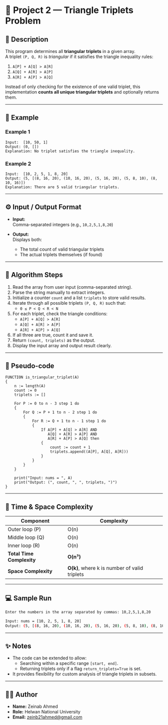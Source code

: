 # 🔺 Project 2 — Triangle Triplets Problem

## 📖 Description
This program determines all **triangular triplets** in a given array.  
A triplet `(P, Q, R)` is *triangular* if it satisfies the triangle inequality rules:
1. `A[P] + A[Q] > A[R]`
2. `A[Q] + A[R] > A[P]`
3. `A[R] + A[P] > A[Q]`

Instead of only checking for the existence of one valid triplet, this implementation **counts all unique triangular triplets** and optionally returns them.

---

## 🧠 Example

### Example 1
```
Input:  [10, 50, 1]
Output: (0, [])
Explanation: No triplet satisfies the triangle inequality.
```

### Example 2
```
Input:  [10, 2, 5, 1, 8, 20]
Output: (5, [(8, 16, 20), (10, 16, 20), (5, 16, 20), (5, 8, 10), (8, 10, 16)])
Explanation: There are 5 valid triangular triplets.
```

---

## ⚙️ Input / Output Format

- **Input:**  
  Comma-separated integers (e.g., `10,2,5,1,8,20`)

- **Output:**  
  Displays both:
  - The total count of valid triangular triplets  
  - The actual triplets themselves (if found)

---

## 🧩 Algorithm Steps
1. Read the array from user input (comma-separated string).
2. Parse the string manually to extract integers.
3. Initialize a counter `count` and a list `triplets` to store valid results.
4. Iterate through all possible triplets `(P, Q, R)` such that:
   - `0 ≤ P < Q < R < N`
5. For each triplet, check the triangle conditions:
   - `A[P] + A[Q] > A[R]`
   - `A[Q] + A[R] > A[P]`
   - `A[R] + A[P] > A[Q]`
6. If all three are true, count it and save it.
7. Return `(count, triplets)` as the output.
8. Display the input array and output result clearly.

---

## 🧾 Pseudo-code
```text
FUNCTION is_triangular_triplet(A)
{
    n := length(A)
    count := 0
    triplets := []

    For P := 0 to n - 3 step 1 do
    {
        For Q := P + 1 to n - 2 step 1 do
        {
            For R := Q + 1 to n - 1 step 1 do
            {
                If A[P] + A[Q] > A[R] AND 
                   A[Q] + A[R] > A[P] AND 
                   A[R] + A[P] > A[Q] then
                {
                    count := count + 1
                    triplets.append((A[P], A[Q], A[R]))
                }
            }
        }
    }

    print("Input: nums = ", A)
    print("Output: (", count, ", ", triplets, ")")
}
```

---

## 🧮 Time & Space Complexity
| Component | Complexity |
|------------|-------------|
| Outer loop (P) | O(n) |
| Middle loop (Q) | O(n) |
| Inner loop (R) | O(n) |
| **Total Time Complexity** | **O(n³)** |
| **Space Complexity** | **O(k)**, where k is number of valid triplets |

---

## 💻 Sample Run
```bash
Enter the numbers in the array separated by commas: 10,2,5,1,8,20

Input: nums = [10, 2, 5, 1, 8, 20]
Output: (5, [(8, 16, 20), (10, 16, 20), (5, 16, 20), (5, 8, 10), (8, 10, 16)])
```

---

## ✨ Notes
- The code can be extended to allow:
  - Searching within a specific range `[start, end]`.
  - Returning triplets only if a flag `return_triplets=True` is set.
- It provides flexibility for custom analysis of triangle triplets in subsets.

---

## 👨‍💻 Author
- **Name:** Zeinab Ahmed 
- **Role:** Helwan National University  
- **Email:** zeinb21ahmed@gmail.com

